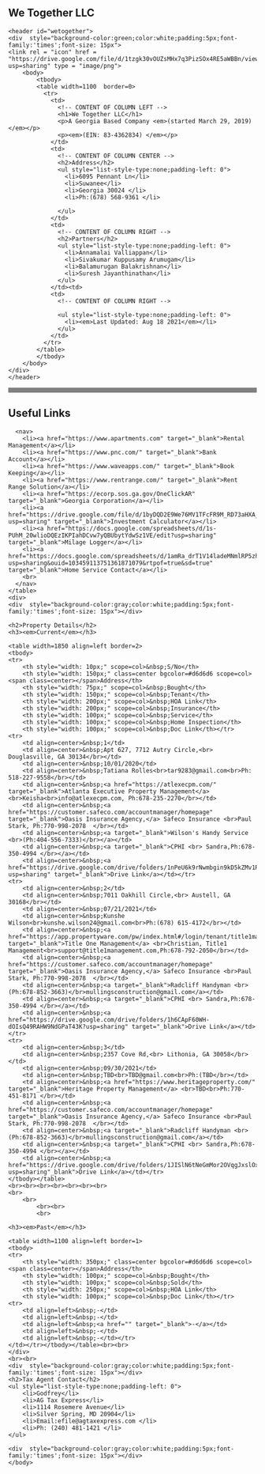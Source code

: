## We Together LLC

<!DOCTYPE html>


	<header id="wetogether">
	<div  style="background-color:green;color:white;padding:5px;font-family:'times';font-size: 15px">
	<link rel = "icon" href = "https://drive.google.com/file/d/1tzgk30vOUZsMHx7q3PizSOx4RE5aWBBn/view?usp=sharing" type = "image/png">
		<body>
			<tbody>
			<table width=1100  border=0>
			  <tr>
				<td>
				  <!-- CONTENT OF COLUMN LEFT -->
				  <h1>We Together LLC</h1>
				  <p>A Georgia Based Company <em>(started March 29, 2019)</em></p>
				  <p><em>(EIN: 83-4362834) </em></p>
				</td>
				<td>
				  <!-- CONTENT OF COLUMN CENTER -->
				  <h2>Address</h2>
				  <ul style="list-style-type:none;padding-left: 0">
					<li>6095 Pennant Ln</li>
					<li>Suwanee</li>
					<li>Georgia 30024 </li>
					<li>Ph:(678) 568-9361 </li>
					
				  </ul>
				</td>
				<td>
				  <!-- CONTENT OF COLUMN RIGHT -->
				  <h2>Partners</h2>
				  <ul style="list-style-type:none;padding-left: 0">
					<li>Annamalai Valliappan</li>
					<li>Sivakumar Kuppusamy Arumugam</li>
					<li>Balamurugan Balakrishnan</li>
					<li>Suresh Jayanthinathan</li>
				  </ul>
				</td><td>
				<td>
				  <!-- CONTENT OF COLUMN RIGHT -->
				  
				  <ul style="list-style-type:none;padding-left: 0">
					<li><em>Last Updated: Aug 18 2021</em></li>
				  </ul>
				</td>
			  </tr>
			</table>
			</tbody>
		</body>
	</div> 
	</header>
  <body>
	<div  style="background-color:gray;color:white;padding:5px;font-family:'times';font-size: 15px"></div>
	<table>
      <thead>
        <tr>
          <h2>Useful Links</h2>
        </tr>
      </thead>
	  
      <nav>
		<li><a href="https://www.apartments.com" target="_blank">Rental Management</a></li>
		<li><a href="https://www.pnc.com/" target="_blank">Bank Account</a></li>
		<li><a href="https://www.waveapps.com/" target="_blank">Book Keeping</a></li>
		<li><a href="https://www.rentrange.com/" target="_blank">Rent Range Solution</a></li>
		<li><a href="https://ecorp.sos.ga.gov/OneClickAR" target="_blank">Georgia Corporation</a></li>
		<li><a href="https://drive.google.com/file/d/1byDQD2E9We76MV1TFcFR9M_RD73aHXA_/view?usp=sharing" target="_blank">Investment Calculator</a></li>
		<li><a href="https://docs.google.com/spreadsheets/d/1s-PUhM_20wlioDQEzIKPIahDCvw7yQBUbytYdwSz1VE/edit?usp=sharing" target="_blank">Milage Logger</a></li>
		<li><a href="https://docs.google.com/spreadsheets/d/1amRa_drT1V14ladeMNmlRP5zhlf5idH4/edit?usp=sharing&ouid=103459113751361871079&rtpof=true&sd=true" target="_blank">Home Service Contact</a></li>
		<br>
      </nav>
    </table>
	<div>
	<div  style="background-color:gray;color:white;padding:5px;font-family:'times';font-size: 15px"></div>
    
    <h2>Property Details</h2>
    <h3><em>Current</em></h3>
	
	<table width=1850 align=left border=2>
    <tbody>
	<tr>
		<th style="width: 10px;" scope=col>&nbsp;S/No</th>
		<th style="width: 150px;" class=center bgcolor=#d6d6d6 scope=col><span class=center></span>Address</th>
		<th style="width: 75px;" scope=col>&nbsp;Bought</th>	
		<th style="width: 150px;" scope=col>&nbsp;Tenant</th>
		<th style="width: 200px;" scope=col>&nbsp;HOA Link</th>
		<th style="width: 200px;" scope=col>&nbsp;Insurance</th>
		<th style="width: 100px;" scope=col>&nbsp;Service</th>
		<th style="width: 100px;" scope=col>&nbsp;Home Inspection</th>
		<th style="width: 100px;" scope=col>&nbsp;Doc Link</th></tr>
	<tr>
		<td align=center>&nbsp;1</td>
		<td align=center>&nbsp;Apt 627, 7712 Autry Circle,<br> Douglasville, GA 30134</br></td>
		<td align=center>&nbsp;10/01/2020</td>
		<td align=center>&nbsp;Tatiana Rolles<br>tar9283@gmail.com<br>Ph: 518-227-9558</br></td>
		<td align=center>&nbsp;<a href="https://atlexecpm.com/" target="_blank">Atlanta Executive Property Management</a> <br>Keisha<br>info@atlexecpm.com, Ph:678-235-2270</br></td>
		<td align=center>&nbsp;<a href="https://customer.safeco.com/accountmanager/homepage" target="_blank">Oasis Insurance Agency,</a> Safeco Insurance <br>Paul Stark, Ph:770-998-2078  </br></td>
		<td align=center>&nbsp;<a target="_blank">Wilson's Handy Service <br>(Ph:404-556-7333)</br></a></td>
		<td align=center>&nbsp;<a target="_blank">CPHI <br> Sandra,Ph:678-350-4994 </br></a></td>
		<td align=center>&nbsp;<a href="https://drive.google.com/drive/folders/1nPeU6k9rNwmbgin9kD5kZMv1Rzm6U6M0?usp=sharing" target="_blank">Drive Link</a></td></tr>
	<tr>
		<td align=center>&nbsp;2</td>
		<td align=center>&nbsp;7011 Oakhill Circle,<br> Austell, GA 30168</br></td>
		<td align=center>&nbsp;07/21/2021</td>
		<td align=center>&nbsp;Kunshe Wilson<br>kunshe.wilson24@gmail.com<br>Ph:(678) 615-4172</br></td>
		<td align=center>&nbsp;<a href="https://app.propertyware.com/pw/index.html#/login/tenant/title1management" target="_blank">Title One Management</a> <br>Christian, Title1 Management<br>support@title1management.com,Ph:678-792-2050</br></td>
		<td align=center>&nbsp;<a href="https://customer.safeco.com/accountmanager/homepage" target="_blank">Oasis Insurance Agency,</a> Safeco Insurance <br>Paul Stark, Ph:770-998-2078  </br></td>
		<td align=center>&nbsp;<a target="_blank">Radcliff Handyman <br>(Ph:678-852-3663)</br>mullingsconstruction@gmail.com</a></td>
		<td align=center>&nbsp;<a target="_blank">CPHI <br> Sandra,Ph:678-350-4994 </br></a></td>
		<td align=center>&nbsp;<a href="https://drive.google.com/drive/folders/1h6CApF60WH-dOIsQ49RAHW9NdGPaT43K?usp=sharing" target="_blank">Drive Link</a></td></tr>
	<tr>
		<td align=center>&nbsp;3</td>
		<td align=center>&nbsp;2357 Cove Rd,<br> Lithonia, GA 30058</br></td>
		<td align=center>&nbsp;09/30/2021</td>
		<td align=center>&nbsp;TBD<br>TBD@gmail.com<br>Ph:(TBD</br></td>
		<td align=center>&nbsp;<a href="https://www.heritageproperty.com/" target="_blank">Heritage Property Management</a> <br>TBD<br>Ph:770-451-8171 </br></td>
		<td align=center>&nbsp;<a href="https://customer.safeco.com/accountmanager/homepage" target="_blank">Oasis Insurance Agency,</a> Safeco Insurance <br>Paul Stark, Ph:770-998-2078  </br></td>
		<td align=center>&nbsp;<a target="_blank">Radcliff Handyman <br>(Ph:678-852-3663)</br>mullingsconstruction@gmail.com</a></td>
		<td align=center>&nbsp;<a target="_blank">CPHI <br> Sandra,Ph:678-350-4994 </br></a></td>
		<td align=center>&nbsp;<a href="https://drive.google.com/drive/folders/1JISlN6tNeGmMor2OVqgJxslOxZkEuRXv?usp=sharing"_blank">Drive Link</a></td></tr>
	</tbody></table>
	<br><br><br><br><br><br><br>
	<br>
		<br>
			<br><br>
			<br>
	
	<h3><em>Past</em></h3>
	
	<table width=1100 align=left border=1>
    <tbody>
	<tr>
		<th style="width: 350px;" class=center bgcolor=#d6d6d6 scope=col><span class=center></span>Address</th>
		<th style="width: 100px;" scope=col>&nbsp;Bought</th>
		<th style="width: 100px;" scope=col>&nbsp;Sold</th>
		<th style="width: 250px;" scope=col>&nbsp;HOA Link</th>
		<th style="width: 100px;" scope=col>&nbsp;Doc Link</th></tr>
	<tr>
		<td align=left>&nbsp;-</td>
		<td align=left>&nbsp;-</td>
		<td align=left>&nbsp;<a href="" target="_blank">-</a></td>
		<td align=left>&nbsp;-</td>
		<td align=left>&nbsp;-</td></tr>
	</td></tr></tbody></table><br><br>
	</div>
	<br><br>
	<div  style="background-color:gray;color:white;padding:5px;font-family:'times';font-size: 15px"></div>
	<h2>Tax Agent Contact</h2>
	<ul style="list-style-type:none;padding-left: 0">
		<li>Godfrey</li>
		<li>AG Tax Express</li>
		<li>1114 Rosemere Avenue</li>
		<li>Silver Spring, MD 20904</li>
		<li>Email:efile@agtaxexpress.com </li>
		<li>Ph: (240) 481-1421 </li>
	</ul>
	
	<div  style="background-color:gray;color:white;padding:5px;font-family:'times';font-size: 15px"></div>
	</body> 
  

